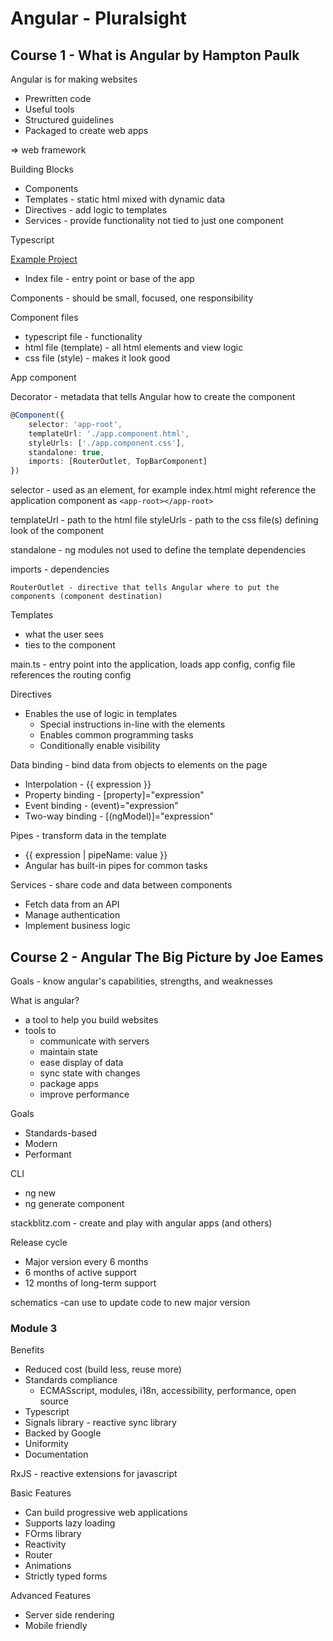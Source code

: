 # Angular - Pluralsight

## Course 1 - What is Angular by Hampton Paulk

Angular is for making websites

* Prewritten code
* Useful tools
* Structured guidelines
* Packaged to create web apps

=> web framework

Building Blocks

* Components
* Templates - static html mixed with dynamic data
* Directives - add logic to templates
* Services - provide functionality not tied to just one component

Typescript

[Example Project](https://stackblitz.com/edit/angular-pie-shop?file=README.md)

* Index file - entry point or base of the app

Components - should be small, focused, one responsibility

Component files

* typescript file - functionality
* html file (template) - all html elements and view logic
* css file (style) - makes it look good


App component

Decorator - metadata that tells Angular how to create the component

```typescript
@Component({
    selector: 'app-root',
    templateUrl: './app.component.html',
    styleUrls: ['./app.component.css'],
    standalone: true,
    imports: [RouterOutlet, TopBarComponent]
})
```

selector - used as an element, for example index.html might reference the application component as `<app-root></app-root>`

templateUrl - path to the html file
styleUrls - path to the css file(s) defining look of the component

standalone - ng modules not used to define the template dependencies

imports - dependencies

    RouterOutlet - directive that tells Angular where to put the components (component destination)

Templates

* what the user sees
* ties to the component

main.ts - entry point into the application, loads app config, config
file references the routing config

Directives

* Enables the use of logic in templates
    * Special instructions in-line with the elements
    * Enables common programming tasks
    * Conditionally enable visibility

Data binding - bind data from objects to elements on the page

* Interpolation - {{ expression }}
* Property binding - [property]="expression"
* Event binding - (event)="expression"
* Two-way binding - [(ngModel)]="expression"

Pipes - transform data in the template

* {{ expression | pipeName: value }}
* Angular has built-in pipes for common tasks

Services - share code and data between components

* Fetch data from an API
* Manage authentication
* Implement business logic 



## Course 2 - Angular The Big Picture by Joe Eames

Goals - know angular's capabilities, strengths, and weaknesses

What is angular?

* a tool to help you build websites
* tools to
    * communicate with servers
    * maintain state
    * ease display of data
    * sync state with changes
    * package apps
    * improve performance


Goals

* Standards-based
* Modern
* Performant

CLI

* ng new <appname>
* ng generate component <componentname>

stackblitz.com - create and play with angular apps (and others)

Release cycle

* Major version every 6 months
* 6 months of active support
* 12 months of long-term support

schematics -can use to update code to new major version

### Module 3



Benefits

* Reduced cost (build less, reuse more)
* Standards compliance
    * ECMASscript, modules, i18n, accessibility, performance, open source
* Typescript
* Signals library - reactive sync library
* Backed by Google
* Uniformity
* Documentation


RxJS - reactive extensions for javascript


Basic Features

* Can build progressive web applications
* Supports lazy loading
* FOrms library
* Reactivity
* Router
* Animations
* Strictly typed forms

Advanced Features

* Server side rendering
* Mobile friendly



    